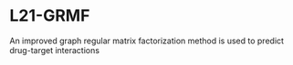 # L21-GRMF
An improved graph regular matrix factorization method is used to predict drug-target interactions
